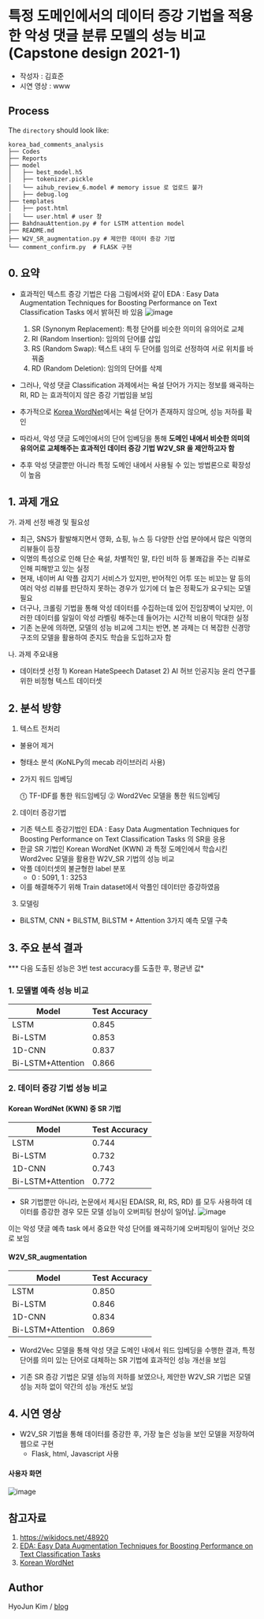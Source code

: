 # 특정 도메인에서의 데이터 증강 기법을 적용한 악성 댓글 분류 모델의 성능 비교 (Capstone design 2021-1)
* 작성자 : 김효준
* 시연 영상 : www

## Process

The `directory` should look like:

    korea_bad_comments_analysis
    ├── Codes
    ├── Reports
    ├── model
    │   ├── best_model.h5
    │   ├── tokenizer.pickle
    │   └── aihub_review_6.model # memory issue 로 업로드 불가
    │   ├── debug.log
    ├── templates
    │   ├── post.html
    │   └── user.html # user 창
    ├── BahdnauAttention.py # for LSTM attention model
    ├── README.md
    ├── W2V_SR_augmentation.py # 제안한 데이터 증강 기법
    └── comment_confirm.py  # FLASK 구현

## 0. 요약

- 효과적인 텍스트 증강 기법은 다음 그림에서와 같이 EDA : Easy Data Augmentation Techniques for Boosting Performance on Text Classification Tasks 에서 밝혀진 바 있음
![image](https://user-images.githubusercontent.com/28617444/121798181-d2787080-cc5f-11eb-9adc-ed8f80a4e8c1.png)

  1. SR (Synonym Replacement): 특정 단어를 비슷한 의미의 유의어로 교체
  2. RI (Random Insertion): 임의의 단어를 삽입
  3. RS (Random Swap): 텍스트 내의 두 단어를 임의로 선정하여 서로 위치를 바꿔줌
  4. RD (Random Deletion): 임의의 단어를 삭제


- 그러나, 악성 댓글 Classification 과제에서는 욕설 단어가 가지는 정보를 왜곡하는 RI, RD 는 효과적이지 않은 증강 기법임을 보임
- 추가적으로 [Korea WordNet](http://wordnet.kaist.ac.kr/)에서는 욕설 단어가 존재하지 않으며, 성능 저하를 확인

- 따라서, 악성 댓글 도메인에서의 단어 임베딩을 통해 **도메인 내에서 비슷한 의미의 유의어로 교체해주는 효과적인 데이터 증강 기법 W2V_SR 을 제안하고자 함**

- 추후 악성 댓글뿐만 아니라 특정 도메인 내에서 사용될 수 있는 방법론으로 확장성이 높음

## 1. 과제 개요
가. 과제 선정 배경 및 필요성
- 최근, SNS가 활발해지면서 영화, 쇼핑, 뉴스 등 다양한 산업 분야에서 많은 익명의 리뷰들이 등장
- 익명의 특성으로 인해 단순 욕설, 차별적인 말, 타인 비하 등 불쾌감을 주는 리뷰로 인해 피해받고 있는 실정
- 현재, 네이버 AI 악플 감지기 서비스가 있지만, 반어적인 어투 또는 비꼬는 말 등의 여러 악성 리뷰를 판단하지 못하는 경우가 있기에 더 높은 정확도가 요구되는 모델 필요
- 더구나, 크롤링 기법을 통해 악성 데이터를 수집하는데 있어 진입장벽이 낮지만, 이러한 데이터를 일일이 악성 라벨링 해주는데 들어가는 시간적 비용이 막대한 실정
- 기존 논문에 의하면, 모델의 성능 비교에 그치는 반면, 본 과제는 더 복잡한 신경망 구조의 모델을 활용하여 준지도 학습을 도입하고자 함

나. 과제 주요내용

- 데이터셋 선정
      1) Korean HateSpeech Dataset
      2) AI 허브 인공지능 윤리 연구를 위한 비정형 텍스트 데이터셋

## 2. 분석 방향

1. 텍스트 전처리
 - 불용어 제거
 - 형태소 분석 (KoNLPy의 mecab 라이브러리 사용)
 - 2가지 워드 임베딩

    ⓵ TF-IDF를 통한 워드임베딩 ⓶ Word2Vec 모델을 통한 워드임베딩

2.  데이터 증강기법
 - 기존 텍스트 증강기법인 EDA : Easy Data Augmentation Techniques for Boosting Performance on Text Classification Tasks 의 SR을 응용
 - 한글 SR 기법인 Korean WordNet (KWN) 과 특정 도메인에서 학습시킨 Word2vec 모델을 활용한 W2V_SR 기법의 성능 비교
 - 악플 데이터셋의 불균형한 label 분포
    - 0 : 5091,     1 : 3253
 - 이를 해결해주기 위해 Train dataset에서 악플인 데이터만 증강하였음

3. 모델링
 - BiLSTM, CNN + BiLSTM, BiLSTM + Attention 3가지 예측 모델 구축

## 3. 주요 분석 결과

*** 다음 도출된 성능은 3번 test accuracy를 도출한 후, 평균낸 값*

### 1. 모델별 예측 성능 비교
| **Model** | **Test Accuracy**
| ----------- | ------------ |
| LSTM    | 0.845         |
| Bi-LSTM    | 0.853         |
| 1D-CNN | 0.837   |
| Bi-LSTM+Attention | 0.866   |

### 2. 데이터 증강 기법 성능 비교

#### Korean WordNet (KWN) 중 SR 기법
| **Model** | **Test Accuracy**
| ----------- | ------------ |
| LSTM    | 0.744         |
| Bi-LSTM    | 0.732         |
| 1D-CNN | 0.743   |
| Bi-LSTM+Attention | 0.772   |

  - SR 기법뿐만 아니라, 논문에서 제시된 EDA(SR, RI, RS, RD) 를 모두 사용하여 데이터를 증강한 경우 모든 모델 성능이 오버피팅 현상이 일어남.
  ![image](https://user-images.githubusercontent.com/28617444/121798787-4cf6bf80-cc63-11eb-84f0-43a5df41345b.png)


  이는 악성 댓글 예측 task 에서 중요한 악성 단어를 왜곡하기에 오버피팅이 일어난 것으로 보임

#### W2V_SR_augmentation

| **Model** | **Test Accuracy**
| ----------- | ------------ |
| LSTM    | 0.850         |
| Bi-LSTM    | 0.846         |
| 1D-CNN | 0.834   |
| Bi-LSTM+Attention | 0.869   |

- Word2Vec 모델을 통해 악성 댓글 도메인 내에서 워드 임베딩을 수행한 결과, 특정 단어를 의미 있는 단어로 대체하는 SR 기법에 효과적인 성능 개선을 보임

- 기존 SR 증강 기법은 모델 성능의 저하를 보였으나, 제안한 W2V_SR 기법은 모델 성능 저하 없이 약간의 성능 개선도 보임


## 4. 시연 영상

- W2V_SR 기법을 통해 데이터를 증강한 후, 가장 높은 성능을 보인 모델을 저장하여 웹으로 구현
  - Flask, html, Javascript 사용

#### 사용자 화면
![image](https://user-images.githubusercontent.com/28617444/121799016-a14e6f00-cc64-11eb-913f-44e3a6b97be9.png)



## 참고자료

1. https://wikidocs.net/48920
2. [EDA: Easy Data Augmentation Techniques for Boosting Performance on Text Classification Tasks](https://arxiv.org/pdf/1901.11196.pdf)
3. [Korean WordNet](http://wordnet.kaist.ac.kr/)

## Author

HyoJun Kim / [blog](http://rlagywns0213.github.io/)
